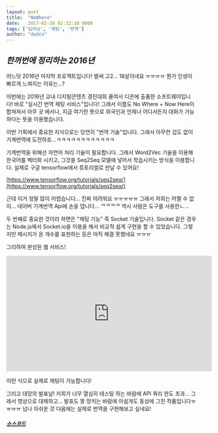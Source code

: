 ```yaml
---
layout: post
title:  "NoWhere"
date:   2017-02-26 02:32:10 0000
tags: ['딥러닝', '채팅', '번역']
author: "dudco"
---
```


## *한꺼번에 정리하는 2016년* ##

어느덧 2016년 마지막 프로젝트입니다!
벌써 고2... 18살이네요 ㅠㅠㅠㅠ 뭔가 인생이 빠르게 느껴지는 이유는...?

이번에는 2016년 교내 디지털콘텐츠 경진대회 줄여서 디콘에 출품한 소프트웨어입니다!
바로 "실시간 번역 채팅 서비스"입니다! 그래서 이름도 No Where + Now Here이 합쳐져서 아무 곳 에서나, 지금 여기란 뜻으로 외국인과 언제나 어디서든지 대화가 가능하다는 뜻을 이용했습니다.

이번 기획에서 중요한 지식으로는 당연히 "번역 기술"입니다. 그래서 아무런 겁도 없이 기계번역에 도전하죠...ㅋㅋㅋㅋㅋㅋㅋㅋㅋㅋㅋㅋ

기계번역을 위해선 자연어 처리 기술이 필요합니다. 그래서 Word2Vec 기술을 이용해 한국어를 벡터화 시키고, 그것을 Seq2Seq 모델에 넣어서 학습시키는 방식을 이용합니다. 실제로 구글 tensorflow에서 튜토리얼로 만날 수 있어요!

[https://www.tensorflow.org/tutorials/seq2seq/](https://www.tensorflow.org/tutorials/seq2seq/)

근데 이거 정말 많이 어렵습니다... 진짜 어려워요 ㅠㅠㅠㅠㅠ 그래서 저희는 어쩔 수 없이... 네이버 기계번역 Api에 손을 댑니다... ᄏᄏᄏᄏ 역시 사람은 도구를 사용한ㄴ...

두 번째로 중요한 것이라 하면은 "채팅 기능" 즉 Socket 기술입니다. Socket 같은 경우는 Node.js에서 Socket.io을 이용을 해서 비교적 쉽게 구현을 할 수 있었습니다. 그렇지만 메시지가 온 개수를 표현하는 등은 아직 해결 못했네요 ㅠㅠㅠ

그리하여 완성된 웹 서비스!

<iframe width="544" height="306" src="http://serviceapi.nmv.naver.com/flash/convertIframeTag.nhn?vid=4966564B0BAAC70DFFBE81E760F310062BC7&outKey=V123aa0f1193ced70c784ded0b06bbc892e1444f7cf8701ce876fded0b06bbc892e14" frameborder="no" scrolling="no"></iframe>

이런 식으로 실제로 채팅이 가능합니다!

그리고 대망의 발표날! 저희가 너무 열심히 테스팅 하는 바람에 API 쿼리 한도 초과... 그래서 영상으로 대체하고... 발표도 똥 망치는 바람에 아쉽게도 동상에 그친 작품입니다ㅠㅠㅠㅠ 넘나 아쉬운 것 다음에는 실제로 번역을 구현해보고 싶네요!

#### *[소스코드](https://github.com/dudco/2016_School_Iot)*
